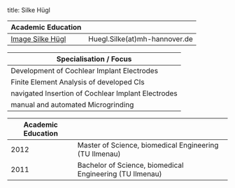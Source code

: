 title: Silke Hügl

|Academic Education	       |                       |
|------------------|-----------------------|
|[Image Silke Hügl ](Silke.jpg)|Huegl.Silke(at)mh-hannover.de|


|Specialisation / Focus		                          |
|-----------------------------------------|
|Development of Cochlear Implant Electrodes|
|Finite Element Analysis of developed CIs|
|navigated Insertion of Cochlear Implant Electrodes|
|manual and automated Microgrinding|


|Academic Education	       |                       |
|------------------|-----------------------|
|2012|Master of Science, biomedical Engineering (TU Ilmenau)|
|2011|Bachelor of Science, biomedical Engineering (TU Ilmenau)|